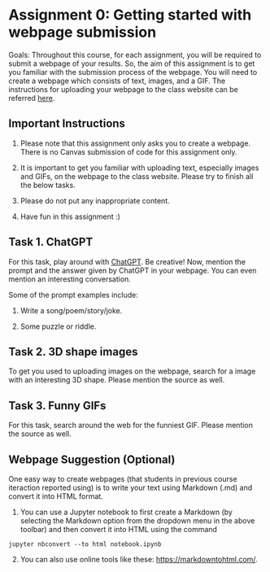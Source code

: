 # Assignment 0: Getting started with webpage submission

Goals: Throughout this course, for each assignment, you will be required to submit a webpage of your results. So, the aim of this assignment is to get you familiar with the submission process of the webpage. You will need to create a webpage which consists of text, images, and a GIF. The instructions for uploading your webpage to the class website can be referred [here](https://learning3d.github.io/pages/assignments/hw0.html).

## Important Instructions
1. Please note that this assignment only asks you to create a webpage. There is no Canvas submission of code for this assignment only.

2. It is important to get you familiar with uploading text, especially images and GIFs, on the webpage to the class website. Please try to finish all the below tasks.

3. Please do not put any inappropriate content.

4. Have fun in this assignment :)

## Task 1. ChatGPT

For this task, play around with [ChatGPT](https://openai.com/blog/chatgpt/). Be creative! Now, mention the prompt and the answer given by ChatGPT in your webpage. You can even mention an interesting conversation.

Some of the prompt examples include: 

1. Write a song/poem/story/joke.

2. Some puzzle or riddle.

## Task 2. 3D shape images

To get you used to uploading images on the webpage, search for a image with an interesting 3D shape. Please mention the source as well.

## Task 3. Funny GIFs

For this task, search around the web for the funniest GIF. Please mention the source as well.

## Webpage Suggestion (Optional)

One easy way to create webpages (that students in previous course iteraction reported using) is to write your text using Markdown (.md) and convert it into HTML format.

1. You can use a Jupyter notebook to first create a Markdown (by selecting the Markdown option from the dropdown menu in the above toolbar) and then convert it into HTML using the command 

```
jupyter nbconvert --to html notebook.ipynb
```

2. You can also use online tools like these: https://markdowntohtml.com/.
